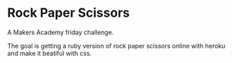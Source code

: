 Rock Paper Scissors 
===================

A Makers Academy friday challenge. 

The goal is getting a ruby version of rock paper scissors online with heroku and make it beatiful with css. 

